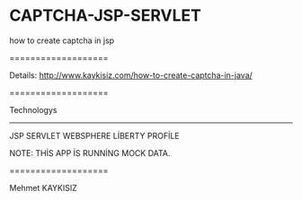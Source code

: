 CAPTCHA-JSP-SERVLET
===================

how to create captcha in jsp

===================

Details: http://www.kaykisiz.com/how-to-create-captcha-in-java/

===================

Technologys
***************
JSP
SERVLET
WEBSPHERE LİBERTY PROFİLE

NOTE: THİS APP İS RUNNİNG MOCK DATA.

===================

Mehmet KAYKISIZ
